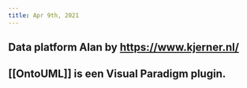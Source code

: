 ```yaml
---
title: Apr 9th, 2021
---
```


## Data platform Alan by https://www.kjerner.nl/
## [[OntoUML]] is een Visual Paradigm plugin.
##
